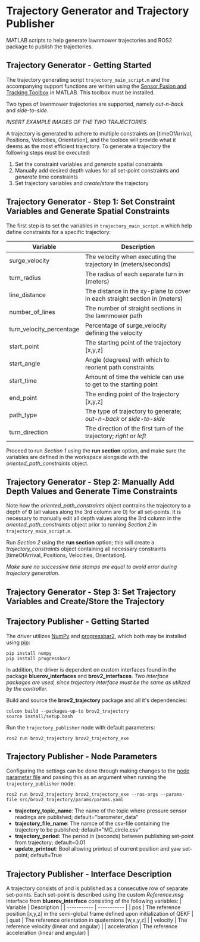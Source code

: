 # Trajectory Generator and Trajectory Publisher 
MATLAB scripts to help generate lawnmower trajectories and ROS2 package to publish the trajectories.

## Trajectory Generator - Getting Started
The trajectory generating script `trajectory_main_script.m` and the accompanying support functions are written using the [Sensor Fusion and Tracking Toolbox](https://se.mathworks.com/help/fusion/index.html?s_tid=CRUX_lftnav) in MATLAB. This toolbox must be installed. 

Two types of lawnmower trajectories are supported, namely *out-n-back* and *side-to-side*.  

*INSERT EXAMPLE IMAGES OF THE TWO TRAJECTORIES*

A trajectory is generated to adhere to multiple constraints on [timeOfArrival, Positions, Velocities, Orientation], and the toolbox will provide what it deems as the most efficient trajectory. To generate a trajectory the following steps must be executed:
1. Set the constraint variables and *generate* spatial constraints
2. Manually add desired depth values for all set-point constraints and *generate* time constraints 
3. Set trajectory variables and *create/store* the trajectory

## Trajectory Generator - Step 1: Set Constraint Variables and Generate Spatial Constraints
The first step is to set the variables in `trajectory_main_script.m` which help define constraints for a specific trajectory:

| Variable      | Description |
| -----------   | ----------- |
| surge_velocity            | The velocity when executing the trajectory in (meters/seconds)                |
| turn_radius               | The radius of each separate turn in (meters)                                  |
| line_distance             | The distance in the xy-plane to cover in each straight section in (meters)    |  
| number_of_lines           | The number of straight sections in the lawnmower path                         |
| turn_velocity_percentage  | Percentage of surge_velocity defining the velocity                            |
| start_point               | The starting point of the trajectory [x,y,z]                                  |
| start_angle               | Angle (degrees) with which to reorient path constraints                       |
| start_time                | Amount of time the vehicle can use to get to the starting point               |
| end_point                 | The ending point of the trajectory [x,y,z]                                    |
| path_type                 | The type of trajectory to generate; *out-n-back* or *side-to-side*            |
| turn_direction            | The direction of the first turn of the trajectory; *right* or *left*          |

Proceed to run *Section 1* using the **run section** option, and make sure the variables are defined in the workspace alongside with the *oriented_path_constraints* object.

## Trajectory Generator - Step 2: Manually Add Depth Values and Generate Time Constraints
Note how the *oriented_path_constraints* object contrains the trajectory to a depth of **0** (all values along the 3rd column are 0) for all set-points. It is necessary to manually edit all depth values along the 3rd column in the *oriented_path_constraints* object prior to running *Section 2* in `trajectory_main_script.m`.

Run *Section 2* using the **run section** option; this will create a *trajectory_constraints* object containing all necessary constraints [timeOfArrival, Positions, Velocities, Orientation].

*Make sure no successive time stamps are equal to avoid error during trajectory generation.*

## Trajectory Generator - Step 3: Set Trajectory Variables and Create/Store the Trajectory


## Trajectory Publisher - Getting Started
The driver utilizes [NumPy](https://numpy.org/) and [progressbar2](https://progressbar-2.readthedocs.io/en/latest/), which both may be installed using [pip](https://pypi.org/project/pip/):
```
pip install numpy
pip install progressbar2
```

In addition, the driver is dependent on custom interfaces found in the package **bluerov_interfaces** and **brov2_interfaces**. *Two interface packages are used, since trajectory interface must be the same as utilized by the controller.*

Build and source the **brov2_trajectory** package and all it's dependencies:
```
colcon build --packages-up-to brov2_trajectory
source install/setup.bash
```
Run the `trajectory_publisher` node with default parameters:
```
ros2 run brov2_trajectory brov2_trajectory_exe
```

## Trajectory Publisher - Node Parameters
Configuring the settings can be done through making changes to the [node parameter file](params/params.yaml) and passing this as an argument when running the `trajectory_publisher` node:
```
ros2 run brov2_trajectory brov2_trajectory_exe --ros-args --params-file src/brov2_trajectory/params/params.yaml
```
* **trajectory_topic_name**: The name of the topic where pressure sensor readings are published; default="barometer_data"
* **trajectory_file_name**: The namce of the csv-file containing the trajectory to be published; default="MC_circle.csv"
* **trajectory_period**: The period in (seconds) between publishing set-point from trajectory; default=0.01
* **update_printout**: Bool allowing printout of current position and yaw set-point; default=True


## Trajectory Publisher - Interface Description
A trajectory consists of and is published as a consecutive row of separate set-points. Each set-point is described using the custom *Reference.msg* interface from **bluerov_interface** consisting of the following variables:
| Variable      | Description |
| -----------   | ----------- |
| pos           | The reference position [x,y,z] in the semi-global frame defined upon initialization of QEKF   |
| quat          | The reference orientation in quaternions [w,x,y,z]                                            |
| velocity      | The reference velocity (linear and angular)                                                   |
| acceleration  | The reference acceleration (linear and angular)                                               |  

